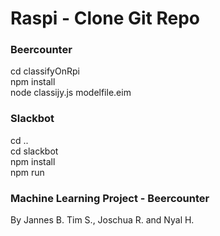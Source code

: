 #	Raspi - Clone Git Repo

### Beercounter
cd classifyOnRpi <br/>
npm install <br/>
node classijy.js modelfile.eim <br/>

### Slackbot
cd .. <br/>
cd slackbot <br/>
npm install <br/>
npm run <br/>


### Machine Learning Project - Beercounter
By Jannes B. Tim S., Joschua R. and Nyal H.





